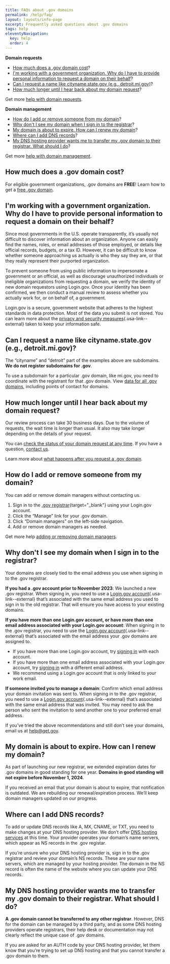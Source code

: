 ```yaml
---
title: FAQs about .gov domains
permalink: /help/faq/
layout: layouts/info-page
excerpt: Frequently asked questions about .gov domains 
tags: help
eleventyNavigation:
  key: help
  order: 4 
---
```


**Domain requests**
- [How much does a .gov domain cost](#gov-domains-are-free)?
- [I'm working with a government organization. Why do I have to provide personal information to request a domain on their behalf](#working-with-a-gov-org)?
- [Can I request a name like cityname.state.gov (e.g., detroit.mi.gov)](#subdomain)?
- [How much longer until I hear back about my domain request](#domain-request-status)?

Get more [help with domain requests](../domain-requests).

<p class="border-bottom": 1px solid> </p>

**Domain management**
- [How do I add or remove someone from my domain](#add-or-remove-from-domain)?
- [Why don't I see my domain when I sign in to the registrar](#do-not-see-my-domain)?
- [My domain is about to expire. How can I renew my domain](#renew-domain)?
- [Where can I add DNS records](#dns-records)?
- [My DNS hosting provider wants me to transfer my .gov domain to their registrar. What should I do](#transfer-domain)?

Get more [help with domain management](../domain-management).

<p class="border-bottom": 1px solid> </p>

<span id="gov-domains-are-free"></span>
## How much does a .gov domain cost? 
For eligible government organizations, .gov domains are **FREE**! Learn how to get a [free .gov domain](https://get.gov/domains/before/).

<span id="working-with-a-gov-org"></span>
## I'm working with a government organization. Why do I have to provide personal information to request a domain on their behalf?
Since most governments in the U.S. operate transparently, it’s usually not difficult to discover information about an organization. Anyone can easily find the names, roles, or email addresses of those employed, or details like official records, budgets, or a tax ID. However, it can be difficult to know whether someone approaching us actually is who they say they are, or that they really represent their purported organization.

To prevent someone from using public information to impersonate a government or an official, as well as discourage unauthorized individuals or ineligible organizations from requesting a domain, we verify the identity of new domain requestors using Login.gov. Once your identity has been confirmed, we then conduct a manual review to assess whether you actually work for, or on behalf of, a government.

Login.gov is a secure, government website that adheres to the highest standards in data protection. Most of the data you submit is not stored. You can learn more about the [privacy and security measures](https://login.gov/policy/){.usa-link--external} taken to keep your information safe.

<span id="subdomain"></span>
## Can I request a name like cityname.state.gov (e.g., detroit.mi.gov)?
The “cityname” and “detroit” part of the examples above are subdomains. **We do not register subdomains for .gov**. 

To use a subdomain for a particular .gov domain, like mi.gov, you need to coordinate with the registrant for that .gov domain. View [data for all .gov domains](https://get.gov/about/data/), including points of contact for domains.

<span id="domain-request-status"></span>
## How much longer until I hear back about my domain request?
Our review process can take 30 business days. Due to the volume of requests, the wait time is longer than usual. It also may take longer depending on the details of your request. 

You can [check the status of your domain request at any time](https://get.gov/help/domain-requests/#check-the-status-of-your-domain-request). If you have a question, [contact us](https://get.gov/contact/). 

Learn more about [what happens after you request a .gov domain](https://get.gov/domains/before/#what-happens-after-you-request-your-gov-domain).

<span id="add-or-remove-from-domain"></span>
## How do I add or remove someone from my domain?
You can add or remove domain managers without contacting us. 

1. Sign in to the [.gov registrar](https://manage.get.gov){target="_blank"} using your Login.gov account.
2. Click the “Manage” link for your .gov domain.
3. Click “Domain managers” on the left-side navigation.
4. Add or remove domain managers as needed. 

Get more help [adding or removing domain managers](https://get.gov/help/domain-management/#add-a-domain-manager-to-your-.gov-domain).

<span id="do-not-see-my-domain"></span>
## Why don't I see my domain when I sign in to the registrar?
Your domains are closely tied to the email address you use when signing in to the .gov registrar.

**If you had a .gov account prior to November 2023**:  We launched a new .gov registrar. When signing in, you need to use a [Login.gov account](https://login.gov/help/get-started/create-your-account/){.usa-link--external} that’s associated with the same email address you used to sign in to the old registrar. That will ensure you have access to your existing domains. 

**If you have more than one Login.gov account, or have more than one email address associated with your Login.gov account**: When signing in to the .gov registrar, you need to use the [Login.gov account](https://login.gov/help/get-started/create-your-account/){.usa-link--external} that’s associated with the email address your .gov domains are assigned to. 
- If you have more than one Login.gov account, try [signing in](https://manage.get.gov/) with each account.
- If you have more than one email address associated with your Login.gov account, try [signing in](https://manage.get.gov/) with a different email address. 
- We recommend using a Login.gov account that is only linked to your work email.

**If someone invited you to manage a domain**: Confirm which email address your domain invitation was sent to. When signing in to the .gov registrar, you need to use a [Login.gov account](https://login.gov/help/get-started/create-your-account/){.usa-link--external} that’s associated with the same email address that was invited. You may need to ask the person who sent the invitation to send another one to your preferred email address.

If you’ve tried the above recommendations and still don’t see your domains, email us at help@get.gov.


<span id="renew-domain"></span>
## My domain is about to expire. How can I renew my domain?
As part of launching our new registrar, we extended expiration dates for .gov domains in good standing for one year. **Domains in good standing will not expire before November 1, 2024**. 

If you received an email that your domain is about to expire, that notification is outdated. We are rebuilding our renewal/expiration process. We’ll keep domain managers updated on our progress. 

<span id="dns-records"></span>
## Where can I add DNS records?
To add or update DNS records like A, MX, CNAME, or TXT, you need to make changes at your DNS hosting provider. We don’t offer [DNS hosting services](https://get.gov/domains/moving/#find-dns-hosting-services) at this time. Your provider operates your domain’s name servers, which appear as NS records in the .gov registar.

If you’re unsure who your DNS hosting provider is, sign in to the .gov registrar and review your domain’s NS records. These are your name servers, which are managed by your hosting provider. The domain in the NS record is often the name of the website where you can update your DNS records.

<span id="transfer-domain"></span>
## My DNS hosting provider wants me to transfer my .gov domain to their registrar. What should I do?
**A .gov domain cannot be transferred to any other registrar**. However, DNS for the domain can be managed by a third party, and as some DNS hosting providers operate registrars, their help desk or documentation may not clearly reflect the unique case of .gov domains.

If you are asked for an AUTH code by your DNS hosting provider, let them know that you’re trying to set up DNS hosting and that you cannot transfer a .gov domain to them.
